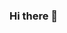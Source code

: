 ### Hi there 👋

<!--
**sudipa14/sudipa14** is a ✨ _special_ ✨ repository because its `README.md` (this file) appears on your GitHub profile.

Here are some ideas to get you started:

- 🔭 I’m currently working on Math learning app.
- 🌱 I’m currently learning vue.js.
-->
